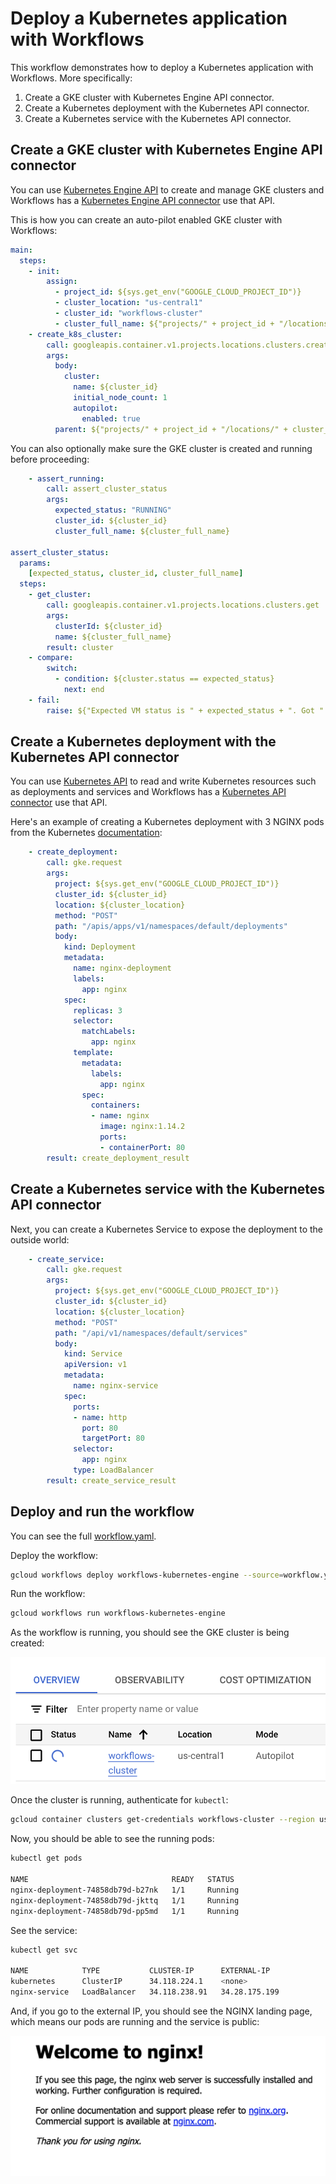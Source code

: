 # Deploy a Kubernetes application with Workflows

This workflow demonstrates how to deploy a Kubernetes application with
Workflows. More specifically:

1. Create a GKE cluster with Kubernetes Engine API connector.
1. Create a Kubernetes deployment with the Kubernetes API connector.
1. Create a Kubernetes service with the Kubernetes API connector.

## Create a GKE cluster with Kubernetes Engine API connector

You can use [Kubernetes Engine
API](https://cloud.google.com/kubernetes-engine/docs/reference/rest) to create
and manage GKE clusters and Workflows has a [Kubernetes Engine API
connector](https://cloud.google.com/workflows/docs/reference/googleapis/container/Overview)
use that API.

This is how you can create an auto-pilot enabled GKE cluster with Workflows:

```yaml
main:
  steps:
    - init:
        assign:
          - project_id: ${sys.get_env("GOOGLE_CLOUD_PROJECT_ID")}
          - cluster_location: "us-central1"
          - cluster_id: "workflows-cluster"
          - cluster_full_name: ${"projects/" + project_id + "/locations/" + cluster_location + "/clusters/" + cluster_id}
    - create_k8s_cluster:
        call: googleapis.container.v1.projects.locations.clusters.create
        args:
          body:
            cluster:
              name: ${cluster_id}
              initial_node_count: 1
              autopilot:
                enabled: true
          parent: ${"projects/" + project_id + "/locations/" + cluster_location}
```

You can also optionally make sure the GKE cluster is created and running before
proceeding:

```yaml
    - assert_running:
        call: assert_cluster_status
        args:
          expected_status: "RUNNING"
          cluster_id: ${cluster_id}
          cluster_full_name: ${cluster_full_name}

assert_cluster_status:
  params:
    [expected_status, cluster_id, cluster_full_name]
  steps:
    - get_cluster:
        call: googleapis.container.v1.projects.locations.clusters.get
        args:
          clusterId: ${cluster_id}
          name: ${cluster_full_name}
        result: cluster
    - compare:
        switch:
          - condition: ${cluster.status == expected_status}
            next: end
    - fail:
        raise: ${"Expected VM status is " + expected_status + ". Got " + cluster.status + " instead."}
```

## Create a Kubernetes deployment with the Kubernetes API connector

You can use [Kubernetes
API](https://kubernetes.io/docs/reference/generated/kubernetes-api/v1.27/) to
read and write Kubernetes resources such as deployments and services and
Workflows has a [Kubernetes API
connector](https://cloud.google.com/workflows/docs/reference/connectors/gke/Overview)
use that API.

Here's an example of creating a Kubernetes deployment with 3 NGINX pods from the
Kubernetes [documentation](https://kubernetes.io/docs/concepts/workloads/controllers/deployment/):

```yaml
    - create_deployment:
        call: gke.request
        args:
          project: ${sys.get_env("GOOGLE_CLOUD_PROJECT_ID")}
          cluster_id: ${cluster_id}
          location: ${cluster_location}
          method: "POST"
          path: "/apis/apps/v1/namespaces/default/deployments"
          body:
            kind: Deployment
            metadata:
              name: nginx-deployment
              labels:
                app: nginx
            spec:
              replicas: 3
              selector:
                matchLabels:
                  app: nginx
              template:
                metadata:
                  labels:
                    app: nginx
                spec:
                  containers:
                  - name: nginx
                    image: nginx:1.14.2
                    ports:
                    - containerPort: 80
        result: create_deployment_result
```

## Create a Kubernetes service with the Kubernetes API connector

Next, you can create a Kubernetes Service to expose the deployment to the
outside world:

```yaml
    - create_service:
        call: gke.request
        args:
          project: ${sys.get_env("GOOGLE_CLOUD_PROJECT_ID")}
          cluster_id: ${cluster_id}
          location: ${cluster_location}
          method: "POST"
          path: "/api/v1/namespaces/default/services"
          body:
            kind: Service
            apiVersion: v1
            metadata:
              name: nginx-service
            spec:
              ports:
              - name: http
                port: 80
                targetPort: 80
              selector:
                app: nginx
              type: LoadBalancer
        result: create_service_result
```

## Deploy and run the workflow

You can see the full [workflow.yaml](./workflow.yaml).

Deploy the workflow:

```sh
gcloud workflows deploy workflows-kubernetes-engine --source=workflow.yaml
```

Run the workflow:

```sh
gcloud workflows run workflows-kubernetes-engine
```

As the workflow is running, you should see the GKE cluster is being created:

![GKE cluster](./images/gke-cluster.png)

Once the cluster is running, authenticate for `kubectl`:

```sh
gcloud container clusters get-credentials workflows-cluster --region us-central1 --project [your-project-id]
```

Now, you should be able to see the running pods:

```sh
kubectl get pods

NAME                                READY   STATUS
nginx-deployment-74858db79d-b27nk   1/1     Running
nginx-deployment-74858db79d-jkttq   1/1     Running
nginx-deployment-74858db79d-pp5md   1/1     Running
```

See the service:

```sh
kubectl get svc

NAME            TYPE           CLUSTER-IP      EXTERNAL-IP
kubernetes      ClusterIP      34.118.224.1    <none>
nginx-service   LoadBalancer   34.118.238.91   34.28.175.199
```

And, if you go to the external IP, you should see the NGINX landing page, which
means our pods are running and the service is public:

![NGINX service](./images/nginx-page.png)